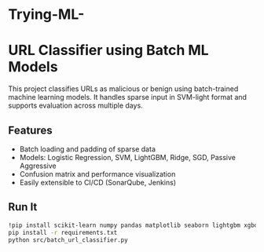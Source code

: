 # Trying-ML-

# URL Classifier using Batch ML Models

This project classifies URLs as malicious or benign using batch-trained machine learning models. It handles sparse input in SVM-light format and supports evaluation across multiple days.

## Features
- Batch loading and padding of sparse data
- Models: Logistic Regression, SVM, LightGBM, Ridge, SGD, Passive Aggressive
- Confusion matrix and performance visualization
- Easily extensible to CI/CD (SonarQube, Jenkins)

## Run It
```bash
!pip install scikit-learn numpy pandas matplotlib seaborn lightgbm xgboost imbalanced-learn tqdm
pip install -r requirements.txt
python src/batch_url_classifier.py
